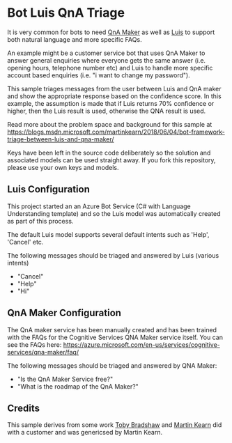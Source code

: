 # Bot Luis QnA Triage
It is very common for bots to need [QnA Maker](https://www.qnamaker.ai/) as well as [Luis](https://azure.microsoft.com/en-us/services/cognitive-services/language-understanding-intelligent-service/) to support both natural language and more specific FAQs.

An example might be a customer service bot that uses QnA Maker to answer general enquiries where everyone gets the same answer (i.e. opening hours, telephone number etc) and Luis to handle more specific account based enquiries (i.e. "i want to change my password").

This sample triages messages from the user between Luis and QnA maker and show the appropriate response based on the confidence score. In this example, the assumption is made that if Luis returns 70% confidence or higher, then the Luis result is used, otherwise the QNA result is used.

Read more about the problem space and background for this sample at https://blogs.msdn.microsoft.com/martinkearn/2018/06/04/bot-framework-triage-between-luis-and-qna-maker/

Keys have been left in the source code deliberately so the solution and associated models can be used straight away. If you fork this repository, please use your own keys and models.

## Luis Configuration
This project started an an Azure Bot Service (C# with Language Understanding template) and so the Luis model was automatically created as part of this process.

The default Luis model supports several default intents such as 'Help', 'Cancel' etc. 

The following messages should be triaged and answered by Luis (various intents)
* "Cancel"
* "Help"
* "Hi"

## QnA Maker Configuration
The QnA maker service has been manually created and has been trained with the FAQs for the Cognitive Services QNA Maker service itself. You can see the FAQs here: https://azure.microsoft.com/en-us/services/cognitive-services/qna-maker/faq/

The following messages should be triaged and answered by QNA Maker:
* "Is the QnA Maker Service free?"
* "What is the roadmap of the QnA Maker?"

## Credits
This sample derives from some work [Toby Bradshaw](https://github.com/tobybrad) and [Martin Kearn](https://github.com/martinkearn) did with a customer and was genericsed by Martin Kearn.
